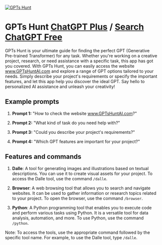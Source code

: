 
[![GPTs Hunt](https://files.oaiusercontent.com/file-ag1osselwUJkxF9InpLJXc1g?se=2123-10-20T23%3A54%3A45Z&sp=r&sv=2021-08-06&sr=b&rscc=max-age%3D31536000%2C%20immutable&rscd=attachment%3B%20filename%3DG-%255CUntitled%2520%25283%2529.png&sig=PvAv%2BaPO3ppIf7kU6uUxz2Y6r6l1PH5%2BSM9wKL9y%2BpQ%3D)](https://chat.openai.com/g/g-KC2tr2NxC-gpts-hunt)

# GPTs Hunt [ChatGPT Plus](https://chat.openai.com/g/g-KC2tr2NxC-gpts-hunt) / [Search ChatGPT Free](https://gptcall.net/index.html#/?search=GPTs%20Hunt)

GPTs Hunt is your ultimate guide for finding the perfect GPT (Generative Pre-trained Transformer) for any task. Whether you're working on a creative project, research, or need assistance with a specific task, this app has got you covered. With GPTs Hunt, you can easily access the website www.GPTsHuntAI.com and explore a range of GPT options tailored to your needs. Simply describe your project's requirements or specify the important features, and let this app help you discover the ideal GPT. Say hello to personalized AI assistance and unleash your creativity!

## Example prompts

1. **Prompt 1:** "How to check the website www.GPTsHuntAI.com?"

2. **Prompt 2:** "What kind of task do you need help with?"

3. **Prompt 3:** "Could you describe your project's requirements?"

4. **Prompt 4:** "Which GPT features are important for your project?"

## Features and commands

1. **Dalle**: A tool for generating images and illustrations based on textual descriptions. You can use it to create visual assets for your project. To access the Dalle tool, use the command `/dalle`.

2. **Browser**: A web browsing tool that allows you to search and navigate websites. It can be used to gather information or research topics related to your project. To open the browser, use the command `/browser`.

3. **Python**: A Python programming tool that enables you to execute code and perform various tasks using Python. It is a versatile tool for data analysis, automation, and more. To use Python, use the command `/python`.

Note: To access the tools, use the appropriate command followed by the specific tool name. For example, to use the Dalle tool, type `/dalle`.


